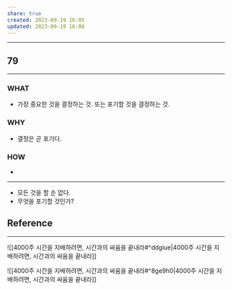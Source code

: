 ```yaml
---
share: true
created: 2023-09-19 16:05
updated: 2023-09-19 16:08
---
```


---
## 79
---
### WHAT
- 가장 중요한 것을 결정하는 것.
  또는 포기할 것을 결정하는 것.
### WHY
- 결정은 곧 포기다.
### HOW
- 
---

- 모든 것을 할 순 없다.
- 무엇을 포기할 것인가?

## Reference
---
![[4000주  시간을 지배하려면, 시간과의 싸움을 끝내라#^ddgiue|4000주  시간을 지배하려면, 시간과의 싸움을 끝내라]]

![[4000주  시간을 지배하려면, 시간과의 싸움을 끝내라#^8ge9h0|4000주  시간을 지배하려면, 시간과의 싸움을 끝내라]]
